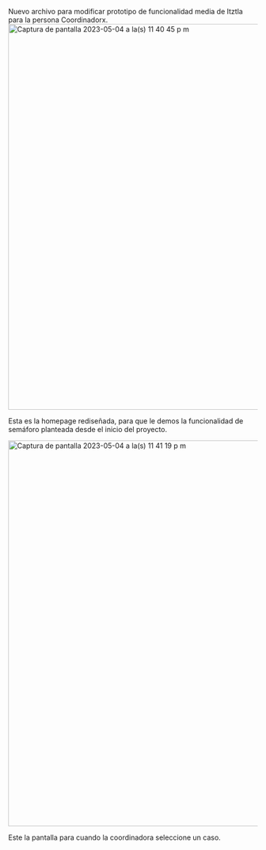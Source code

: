 Nuevo archivo para modificar prototipo de funcionalidad media de Itztla para la persona Coordinadorx.
<img width="780" alt="Captura de pantalla 2023-05-04 a la(s) 11 40 45 p m" src="https://user-images.githubusercontent.com/91341260/236385383-3c784487-47f9-4d69-946f-35c9d2daaf26.png">

Esta es la homepage rediseñada, para que le demos la funcionalidad de semáforo planteada desde el inicio del proyecto.

<img width="780" alt="Captura de pantalla 2023-05-04 a la(s) 11 41 19 p m" src="https://user-images.githubusercontent.com/91341260/236385547-c0509792-a73e-40b3-ad13-11126aefb03b.png">

Este la pantalla para cuando la coordinadora seleccione un caso.
